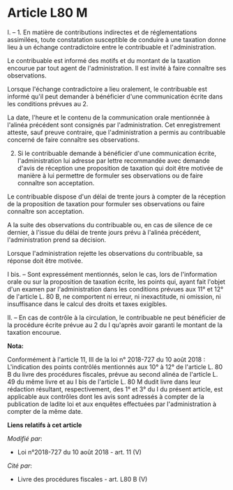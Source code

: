 # Article L80 M

I. – 1. En matière de contributions indirectes et de réglementations assimilées, toute constatation susceptible de conduire à
une taxation donne lieu à un échange contradictoire entre le contribuable et l'administration.

Le contribuable est informé des motifs et du montant de la taxation encourue par tout agent de l'administration. Il est
invité à faire connaître ses observations.

Lorsque l'échange contradictoire a lieu oralement, le contribuable est informé qu'il peut demander à bénéficier d'une
communication écrite dans les conditions prévues au 2.

La date, l'heure et le contenu de la communication orale mentionnée à l'alinéa précédent sont consignés par l'administration.
Cet enregistrement atteste, sauf preuve contraire, que l'administration a permis au contribuable concerné de faire connaître
ses observations.

2. Si le contribuable demande à bénéficier d'une communication écrite, l'administration lui adresse par lettre recommandée
avec demande d'avis de réception une proposition de taxation qui doit être motivée de manière à lui permettre de formuler ses
observations ou de faire connaître son acceptation.

Le contribuable dispose d'un délai de trente jours à compter de la réception de la proposition de taxation pour formuler ses
observations ou faire connaître son acceptation.

A la suite des observations du contribuable ou, en cas de silence de ce dernier, à l'issue du délai de trente jours prévu à
l'alinéa précédent, l'administration prend sa décision.

Lorsque l'administration rejette les observations du contribuable, sa réponse doit être motivée.

I bis. – Sont expressément mentionnés, selon le cas, lors de l'information orale ou sur la proposition de taxation écrite,
les points qui, ayant fait l'objet d'un examen par l'administration dans les conditions prévues aux 11° et 12° de l'article
L. 80 B, ne comportent ni erreur, ni inexactitude, ni omission, ni insuffisance dans le calcul des droits et taxes exigibles.

II. – En cas de contrôle à la circulation, le contribuable ne peut bénéficier de la procédure écrite prévue au 2 du I
qu'après avoir garanti le montant de la taxation encourue.

**Nota:**

Conformément à l'article 11, III de la loi n° 2018-727 du 10 août 2018 : L'indication des points contrôlés mentionnés aux 10°
à 12° de l'article L. 80 B du livre des procédures fiscales, prévue au second alinéa de l'article L. 49 du même livre et au I
bis de l'article L. 80 M dudit livre dans leur rédaction résultant, respectivement, des 1° et 3° du I du présent article, est
applicable aux contrôles dont les avis sont adressés à compter de la publication de ladite loi et aux enquêtes effectuées par
l'administration à compter de la même date.

**Liens relatifs à cet article**

_Modifié par_:

  - Loi n°2018-727 du 10 août 2018 - art. 11 (V)

_Cité par_:

  - Livre des procédures fiscales - art. L80 B (V)

